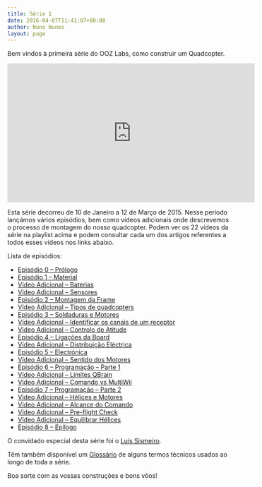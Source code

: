 ```yaml
---
title: Série 1
date: 2016-04-07T11:41:07+00:00
author: Nuno Nunes
layout: page
---
```



<p>Bem vindos à primeira série do OOZ Labs, como construir um Quadcopter.</p>
<p style="text-align: center;">
<iframe src="https://www.youtube.com/embed/videoseries?list=PLfnCHIWbtqkH1Lg02U9u-PNEQGSEdlzHx" width="560" height="315" frameborder="0" allowfullscreen="allowfullscreen"></iframe>
</p>
<p>Esta série decorreu de 10 de Janeiro a 12 de Março de 2015. Nesse período lançámos vários episódios, bem como vídeos adicionais onde descrevemos o processo de montagem do nosso quadcopter. Podem ver os 22 vídeos da série na playlist acima e podem consultar cada um dos artigos referentes a todos esses vídeos nos links abaixo.</p>
<p>Lista de episódios:</p>
<ul>
<li><a title="Série 1 – Quadcopter – Prólogo" href="/s01e00/" target="_blank">Episódio 0&nbsp;– Prólogo</a></li>
<li><a title="Série 1 – Quadcopter – Material" href="/s01e01/" target="_blank">Episódio 1&nbsp;– Material</a></li>
<li><a title="Série 1 – Quadcopter – Baterias" href="/s01va01/" target="_blank">Vídeo Adicional – Baterias</a></li>
<li><a title="Série 1 – Quadcopter – Sensores" href="/s01va02/" target="_blank">Vídeo Adicional – Sensores</a></li>
<li><a title="Série 1 – Quadcopter – Montagem da Frame" href="/s01e02/">Episódio 2 – Montagem da Frame</a></li>
<li><a title="Série 1 – Quadcopter – Tipos de quadcopters" href="/s01va03/">Vídeo Adicional – Tipos de quadcopters</a></li>
<li><a title="Série 1 – Quadcopter – Soldaduras e Motores" href="/s01e03/">Episódio 3 – Soldaduras e Motores</a></li>
<li><a title="Série 1 – Quadcopter – Identificar os canais de um receptor" href="/s01va05/" target="_blank">Vídeo Adicional – Identificar os canais de um receptor</a></li>
<li><a title="Série 1 – Quadcopter – Controlo de Atitude" href="/s01va06/" target="_blank">Vídeo Adicional – Controlo de Atitude</a></li>
<li><a title="Série 1 – Quadcopter – Ligações da Board" href="/s01e04/" target="_blank">Episódio 4 – Ligações da Board</a></li>
<li><a title="Série 1 – Quadcopter – Distribuição eléctrica" href="/s01va11/" target="_blank">Vídeo Adicional – Distribuição Eléctrica</a></li>
<li><a title="Série 1 – Quadcopter – Electrónica" href="/s01e05/" target="_blank">Episódio 5 – Electrónica</a></li>
<li><a title="Série 1 – Quadcopter – Sentido dos motores" href="/s01va07/">Vídeo Adicional – Sentido dos Motores</a></li>
<li><a title="Série 1 – Quadcopter – Programação - Parte 1" href="/s01e06/">Episódio 6 – Programação – Parte 1</a></li>
<li><a title="Série 1 – Quadcopter – Limites do QBrain" href="/s01va10/">Vídeo Adicional – Limites QBrain</a></li>
<li><a title="Série 1 – Quadcopter – Comando vs MultiWii" href="/s01va13/" target="_blank">Vídeo Adicional – Comando vs MultiWii</a></li>
<li><a title="Série 1 – Quadcopter – Programação, parte 2" href="/s01e07/" target="_blank">Episódio 7 – Programação – Parte 2</a></li>
<li><a title="Série 1 – Quadcopter – Hélices e Motores" href="/s01va12/" target="_blank">Vídeo Adicional – Hélices e Motores</a></li>
<li><a title="Série 1 – Quadcopter – Alcance do Comando" href="/s01va08/">Vídeo Adicional – Alcance do Comando</a></li>
<li><a title="Série 1 – Quadcopter – Pre-flight check" href="/s01va09/">Vídeo Adicional – Pre-flight Check</a></li>
<li><a title="Série 1 – Quadcopter – Equilibrar Hélices" href="/s01va14/" target="_blank">Vídeo Adicional – Equilibrar Hélices</a></li>
<li><a title="Série 1 – Quadcopter – Epílogo" href="/s01e08/" target="_blank">Episódio 8 – Epílogo</a></li>
</ul>
<p>O convidado especial desta série foi o <a title="Convidado Especial – Luís Sismeiro" href="/series/serie-1/s01-convidado-especial/">Luís Sismeiro</a>.</p>
<p>Têm também disponível um&nbsp;<a title="Glossário" href="/s01-glossary/">Glossário</a> de alguns termos técnicos usados ao longo de toda a série.</p>
<p>Boa sorte com as vossas construções e bons vôos!</p>
